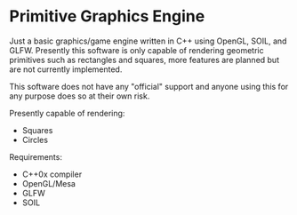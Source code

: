 # Primitive Graphics Engine

Just a basic graphics/game engine written in C++ using OpenGL, SOIL, and GLFW. Presently this software is only capable
of rendering geometric primitives such as rectangles and squares, more features are planned but are not
currently implemented.

This software does not have any "official" support and anyone using this for any purpose does so at their own risk.

Presently capable of rendering:
* Squares
* Circles

Requirements:
* C++0x compiler
* OpenGL/Mesa
* GLFW
* SOIL
